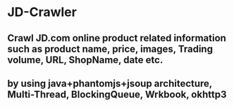 # JD-Crawler
## Crawl JD.com online product related information such as product name, price, images, Trading volume, URL, ShopName, date etc. 
## by using java+phantomjs+jsoup architecture, Multi-Thread, BlockingQueue, Wrkbook, okhttp3
